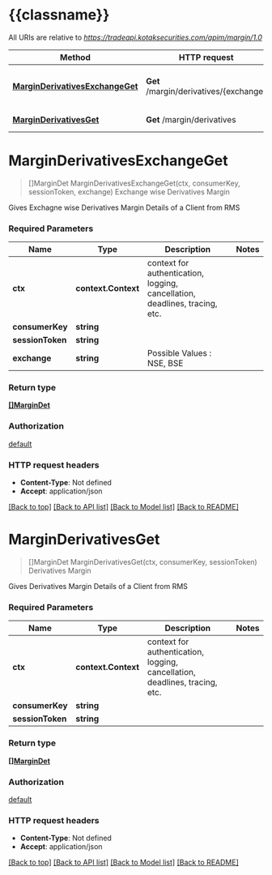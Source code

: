 # {{classname}}

All URIs are relative to *https://tradeapi.kotaksecurities.com/apim/margin/1.0*

Method | HTTP request | Description
------------- | ------------- | -------------
[**MarginDerivativesExchangeGet**](MarginDerivativesApi.md#MarginDerivativesExchangeGet) | **Get** /margin/derivatives/{exchange} | Exchange wise Derivatives Margin
[**MarginDerivativesGet**](MarginDerivativesApi.md#MarginDerivativesGet) | **Get** /margin/derivatives | Derivatives Margin

# **MarginDerivativesExchangeGet**
> []MarginDet MarginDerivativesExchangeGet(ctx, consumerKey, sessionToken, exchange)
Exchange wise Derivatives Margin

Gives Exchagne wise Derivatives Margin Details of a Client from RMS

### Required Parameters

Name | Type | Description  | Notes
------------- | ------------- | ------------- | -------------
 **ctx** | **context.Context** | context for authentication, logging, cancellation, deadlines, tracing, etc.
  **consumerKey** | **string**|  | 
  **sessionToken** | **string**|  | 
  **exchange** | **string**| Possible Values  : NSE, BSE | 

### Return type

[**[]MarginDet**](marginDet.md)

### Authorization

[default](../README.md#default)

### HTTP request headers

 - **Content-Type**: Not defined
 - **Accept**: application/json

[[Back to top]](#) [[Back to API list]](../README.md#documentation-for-api-endpoints) [[Back to Model list]](../README.md#documentation-for-models) [[Back to README]](../README.md)

# **MarginDerivativesGet**
> []MarginDet MarginDerivativesGet(ctx, consumerKey, sessionToken)
Derivatives Margin

Gives Derivatives Margin Details of a Client from RMS

### Required Parameters

Name | Type | Description  | Notes
------------- | ------------- | ------------- | -------------
 **ctx** | **context.Context** | context for authentication, logging, cancellation, deadlines, tracing, etc.
  **consumerKey** | **string**|  | 
  **sessionToken** | **string**|  | 

### Return type

[**[]MarginDet**](marginDet.md)

### Authorization

[default](../README.md#default)

### HTTP request headers

 - **Content-Type**: Not defined
 - **Accept**: application/json

[[Back to top]](#) [[Back to API list]](../README.md#documentation-for-api-endpoints) [[Back to Model list]](../README.md#documentation-for-models) [[Back to README]](../README.md)

